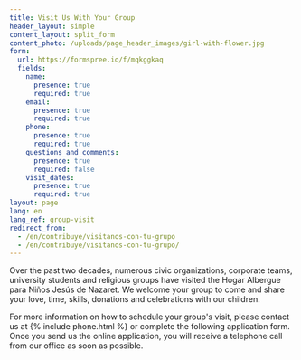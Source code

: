 ```yaml
---
title: Visit Us With Your Group
header_layout: simple
content_layout: split_form
content_photo: /uploads/page_header_images/girl-with-flower.jpg
form:
  url: https://formspree.io/f/mqkggkaq
  fields:
    name:
      presence: true
      required: true
    email:
      presence: true
      required: true
    phone:
      presence: true
      required: true
    questions_and_comments:
      presence: true
      required: false
    visit_dates:
      presence: true
      required: true
layout: page
lang: en
lang_ref: group-visit
redirect_from:
  - /en/contribuye/visitanos-con-tu-grupo
  - /en/contribuye/visitanos-con-tu-grupo/
---
```

Over the past two decades, numerous civic organizations, corporate teams, university students and religious groups have visited the Hogar Albergue para Niños Jesús de Nazaret. We welcome your group to come and share your love, time, skills, donations and celebrations with our children.

For more information on how to schedule your group's visit, please contact us at {% include phone.html %} or complete the following application form. Once you send us the online application, you will receive a telephone call from our office as soon as possible.
